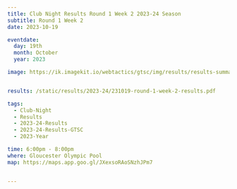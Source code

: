 ```yaml
---
title: Club Night Results Round 1 Week 2 2023-24 Season
subtitle: Round 1 Week 2
date: 2023-10-19

eventdate:
  day: 19th
  month: October
  year: 2023

image: https://ik.imagekit.io/webtactics/gtsc/img/results/results-summary-2.jpg


results: /static/results/2023-24/231019-round-1-week-2-results.pdf

tags:
  - Club-Night
  - Results
  - 2023-24-Results
  - 2023-24-Results-GTSC
  - 2023-Year

time: 6:00pm - 8:00pm
where: Gloucester Olympic Pool
map: https://maps.app.goo.gl/JXexsoRAoSNzhJPm7


---
```





